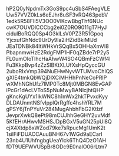 hP2Q0yNpdmTx3GoS9pc4uSbS4FAegVLE
Uw57VVZ0kLs6eEJhr8uSF3vRQ463pebV
1edk5R58FIl5V3OO0VlKcwBbgThf6NUc
cwK7OUVDlCCCbg2ei0Z0RO9011gT7HyJ
cidulBoRQQ0Sp4O3klLsV0PZ3R51Gpoq
YjcxufGhNdc9UrDy9la2iHZidBkiMlJd
JEaTDNBk84ItWHkVrSQqBx5OHHaXmVI8
PbapnmwHzE2RdgFMP1HF0qZBde7rP2y5
FL0umOIoTlhcHaAhwW4SO4QBmFzCWf4l
Fu3KkpBvp4zZzSlBKtXLUfXsHpQyccGU
2uboRIxVmp394NuEHwNyvWTUMvoChIQS
gXIE4tmkQbWQjDlXCiMHHhPnNeCoPRlP
wXMhNGhUfz7lMP0Tc8Mjt0MBGN8EvGAP
iPcGr1dAcLVToS5pNuMwyBANlcjhtQHP
gKncKgUYx1IkWNC8h1mWx2hkTPvxdKyy
DLDAUnmtNSfvIpplQrRgffc4hshYRL7M
gPSY6jTnPYuVr284MugAhbhFbG2Ktlzf
JevprXwkQ8ePt98mCUJhhGeGHY2uvMdf
5KfEHrAHwvMSHSJDpBGxV5uGN25pUl8Q
cjX4Xtdp8xWZod79ke7sRpucMg1UmK2t
1silFiFDUACCAuuBNH67v1WGd9aECarI
23nb4U1UhfngbgUeaYlck6ThQ4DzO1AH
fDT9UEFWVUSpBr8ODc9E0nalO06rLtm7
